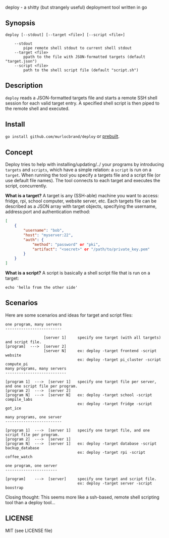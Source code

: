 deploy - a shitty (but strangely useful) deployment tool written in go

## Synopsis
`deploy [--stdout] [--target <file>] [--script <file>]`
```
	--stdout
		pipe remote shell stdout to current shell stdout
	--target <file>
		ppath to the file with JSON-formatted targets (default "target.json")
	--script <file>
		path to the shell script file (default "script.sh")
```

## Description
`deploy` reads a JSON-formatted targets file and starts a remote SSH shell session for each valid target entry.
A specified shell script is then piped to the remote shell and executed.

## Install
`go install github.com/murlocbrand/deploy` or [prebuilt](https://gobuilder.me/github.com/murlocbrand/deploy).

## Concept
Deploy tries to help with installing/updating/../ your programs by introducing `targets` and `scripts`, which have a simple relation: a `script` is run on a `target`.
When running the tool you specify a targets file and a script file (or use default file names).
The tool connects to each target and executes the script, concurrently.

**What is a target?**
A target is any (SSH-able) machine you want to access: fridge, rpi, school computer, website server, etc.
Each targets file can be described as a JSON array with target objects, specifying the username, address:port and authentication method:
```JSON
[
	{
		"username": "bob",
		"host": "myserver:22",
		"auth": {
			"method": "password" or "pki",
			"artifact": "<secret>" or "/path/to/private_key.pem"
	 	}
	}
]
```

**What is a script?**
A script is basically a shell script file that is run on a target:
```shell
echo 'hello from the other side'
```

## Scenarios
Here are some scenarios and ideas for target and script files:
```
one program, many servers
-------------------------

				 [server 1]		specify one target (with all targets) and script file.
[program]  --->  [server 2]
				 [server N]		ex: deploy -target frontend -script website
								ex: deploy -target pi_cluster -script compute_pi
many programs, many servers
---------------------------

[program 1]  --->  [server 1]	specify one target file per server, and one script file per program.
[program 2]  --->  [server 2]
[program N]	 --->  [server N]	ex: deploy -target school -script compile_labs
								ex: deploy -target fridge -script got_ice

many programs, one server
-------------------------

[program 1]  --->  [server 1]	specify one target file, and one script file per program.
[program 2]  --->  [server 1]
[program N]	 --->  [server 1]	ex: deploy -target database -script backup_database
								ex: deploy -target rpi -script coffee_watch

one program, one server
-----------------------

[program]    --->  [server]		specify one target and script file.
								ex: deploy -target server -script boostrap
```

Closing thought: This seems more like a ssh-based, remote shell scripting tool than a deploy tool...

## LICENSE
MIT (see LICENSE file)
